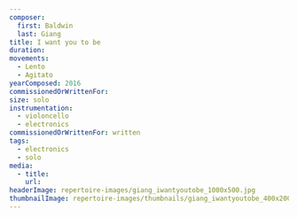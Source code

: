 ```yaml
---
composer:
  first: Baldwin
  last: Giang
title: I want you to be
duration:
movements:
  - Lento
  - Agitato
yearComposed: 2016
commissionedOrWrittenFor:
size: solo
instrumentation:
  - violoncello
  - electronics
commissionedOrWrittenFor: written
tags:
  - electronics
  - solo
media:
  - title:
    url:
headerImage: repertoire-images/giang_iwantyoutobe_1000x500.jpg
thumbnailImage: repertoire-images/thumbnails/giang_iwantyoutobe_400x200.jpg
---
```

